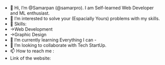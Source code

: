 - 👋 Hi, I’m @Samarpan (@samarpro). I am Self-learned Web Developer and ML enthusiast.
- 👀 I’m interested to solve your (Espacially Yours) problems with my skills.
- 👀 Skills:
-   ->Web Development
-   ->Graphic Design
- 🌱 I’m currently learning Everything I can -
- 💞️ I’m looking to collaborate with Tech StartUp.
- 📫 How to reach me :
- Link of the website:

